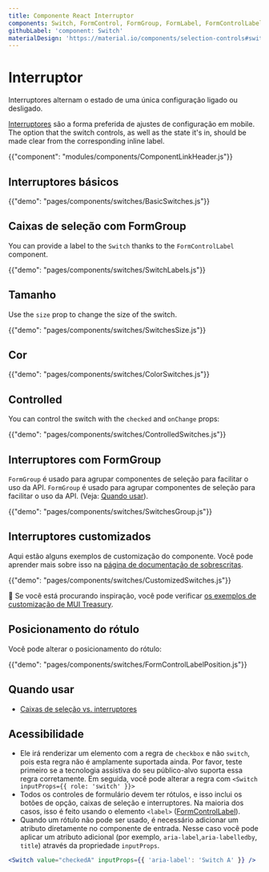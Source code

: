 ```yaml
---
title: Componente React Interruptor
components: Switch, FormControl, FormGroup, FormLabel, FormControlLabel
githubLabel: 'component: Switch'
materialDesign: 'https://material.io/components/selection-controls#switches'
---
```


# Interruptor

<p class="description">Interruptores alternam o estado de uma única configuração ligado ou desligado.</p>

[Interruptores](https://material.io/design/components/selection-controls.html#switches) são a forma preferida de ajustes de configuração em mobile. The option that the switch controls, as well as the state it's in, should be made clear from the corresponding inline label.

{{"component": "modules/components/ComponentLinkHeader.js"}}

## Interruptores básicos

{{"demo": "pages/components/switches/BasicSwitches.js"}}

## Caixas de seleção com FormGroup

You can provide a label to the `Switch` thanks to the `FormControlLabel` component.

{{"demo": "pages/components/switches/SwitchLabels.js"}}

## Tamanho

Use the `size` prop to change the size of the switch.

{{"demo": "pages/components/switches/SwitchesSize.js"}}

## Cor

{{"demo": "pages/components/switches/ColorSwitches.js"}}

## Controlled

You can control the switch with the `checked` and `onChange` props:

{{"demo": "pages/components/switches/ControlledSwitches.js"}}

## Interruptores com FormGroup

`FormGroup` é usado para agrupar componentes de seleção para facilitar o uso da API. `FormGroup` é usado para agrupar componentes de seleção para facilitar o uso da API. (Veja: [Quando usar](#when-to-use)).

{{"demo": "pages/components/switches/SwitchesGroup.js"}}

## Interruptores customizados

Aqui estão alguns exemplos de customização do componente. Você pode aprender mais sobre isso na [página de documentação de sobrescritas](/customization/how-to-customize/).

{{"demo": "pages/components/switches/CustomizedSwitches.js"}}

🎨 Se você está procurando inspiração, você pode verificar [os exemplos de customização de MUI Treasury](https://mui-treasury.com/styles/switch/).

## Posicionamento do rótulo

Você pode alterar o posicionamento do rótulo:

{{"demo": "pages/components/switches/FormControlLabelPosition.js"}}

## Quando usar

- [Caixas de seleção vs. interruptores](https://uxplanet.org/checkbox-vs-toggle-switch-7fc6e83f10b8)

## Acessibilidade

- Ele irá renderizar um elemento com a regra de `checkbox` e não `switch`, pois esta regra não é amplamente suportada ainda. Por favor, teste primeiro se a tecnologia assistiva do seu público-alvo suporta essa regra corretamente. Em seguida, você pode alterar a regra com `<Switch inputProps={{ role: 'switch' }}>`
- Todos os controles de formulário devem ter rótulos, e isso inclui os botões de opção, caixas de seleção e interruptores. Na maioria dos casos, isso é feito usando o elemento `<label>` ([FormControlLabel](/api/form-control-label/)).
- Quando um rótulo não pode ser usado, é necessário adicionar um atributo diretamente no componente de entrada. Nesse caso você pode aplicar um atributo adicional (por exemplo, `aria-label`,`aria-labelledby`, `title`) através da propriedade `inputProps`.

```jsx
<Switch value="checkedA" inputProps={{ 'aria-label': 'Switch A' }} />
```
